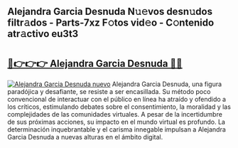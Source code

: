 ## Alejandra Garcia Desnuda N𝚞𝚎vos desn𝚞dos filtr𝚊dos - Parts-7xz F𝚘tos vid𝚎o - C𝚘ntenido atr𝚊ctivo eu3t3

# <h2><a href="http://mb4tutx.tromn.icu/?c=Alejandra+Garcia+Desnuda">🔗👉👉👉 Alejandra Garcia Desnuda 🔗🔗</a></h2>

[![Alejandra Garcia Desnuda nuevo](https://i.imgur.com/pEAQMta.gif)](http://mb4tutx.tromn.icu/?c=Alejandra+Garcia+Desnuda)
Alejandra Garcia Desnuda, una figura paradójica y desafiante, se resiste a ser encasillada. Su método poco convencional de interactuar con el público en línea ha atraído y ofendido a los críticos, estimulando debates sobre el consentimiento, la moralidad y las complejidades de las comunidades virtuales. A pesar de la incertidumbre de sus próximas acciones, su impacto en el mundo virtual es profundo. La determinación inquebrantable y el carisma innegable impulsan a Alejandra Garcia Desnuda a nuevas alturas en el ámbito digital.
